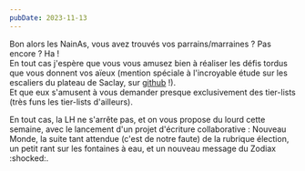 ```yaml
---
pubDate: 2023-11-13
---
```


Bon alors les NainAs, vous avez trouvés vos parrains/marraines ? Pas encore ? Ha !  
En tout cas j'espère que vous vous amusez bien à réaliser les défis tordus que vous donnent vos aïeux (mention spéciale à l'incroyable étude sur les escaliers du plateau de Saclay, sur [github](https://github.com/rambip/stairs-of-saclay/tree/main) !).  
Et que eux s'amusent à vous demander presque exclusivement des tier-lists (très funs les tier-lists d'ailleurs).

En tout cas, la LH ne s'arrête pas, et on vous propose du lourd cette semaine, avec le lancement d'un projet d'écriture collaborative : Nouveau Monde, la suite tant attendue (c'est de notre faute) de la rubrique élection, un petit rant sur les fontaines à eau, et un nouveau message du Zodiax :shocked:.